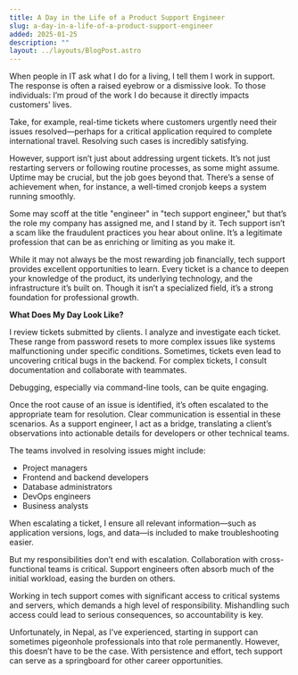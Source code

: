 ```yaml
---
title: A Day in the Life of a Product Support Engineer
slug: a-day-in-a-life-of-a-product-support-engineer
added: 2025-01-25
description: ""
layout: ../layouts/BlogPost.astro
---
```


When people in IT ask what I do for a living, I tell them I work in support. The response is often a raised eyebrow or a dismissive look. To those individuals: I’m proud of the work I do because it directly impacts customers' lives.

Take, for example, real-time tickets where customers urgently need their issues resolved—perhaps for a critical application required to complete international travel. Resolving such cases is incredibly satisfying.

However, support isn’t just about addressing urgent tickets. It’s not just restarting servers or following routine processes, as some might assume. Uptime may be crucial, but the job goes beyond that. There’s a sense of achievement when, for instance, a well-timed cronjob keeps a system running smoothly.

Some may scoff at the title "engineer" in "tech support engineer," but that’s the role my company has assigned me, and I stand by it. Tech support isn’t a scam like the fraudulent practices you hear about online. It’s a legitimate profession that can be as enriching or limiting as you make it.

While it may not always be the most rewarding job financially, tech support provides excellent opportunities to learn. Every ticket is a chance to deepen your knowledge of the product, its underlying technology, and the infrastructure it’s built on. Though it isn’t a specialized field, it’s a strong foundation for professional growth.

**What Does My Day Look Like?**

I review tickets submitted by clients. I analyze and investigate each ticket. These range from password resets to more complex issues like systems malfunctioning under specific conditions. Sometimes, tickets even lead to uncovering critical bugs in the backend. For complex tickets, I consult documentation and collaborate with teammates.

Debugging, especially via command-line tools, can be quite engaging.

Once the root cause of an issue is identified, it’s often escalated to the appropriate team for resolution. Clear communication is essential in these scenarios. As a support engineer, I act as a bridge, translating a client’s observations into actionable details for developers or other technical teams.

The teams involved in resolving issues might include:

- Project managers
- Frontend and backend developers
- Database administrators
- DevOps engineers
- Business analysts

When escalating a ticket, I ensure all relevant information—such as application versions, logs, and data—is included to make troubleshooting easier.

But my responsibilities don’t end with escalation. Collaboration with cross-functional teams is critical. Support engineers often absorb much of the initial workload, easing the burden on others.

Working in tech support comes with significant access to critical systems and servers, which demands a high level of responsibility. Mishandling such access could lead to serious consequences, so accountability is key.

Unfortunately, in Nepal, as I’ve experienced, starting in support can sometimes pigeonhole professionals into that role permanently. However, this doesn’t have to be the case. With persistence and effort, tech support can serve as a springboard for other career opportunities.
